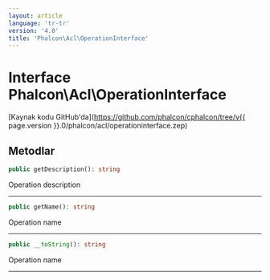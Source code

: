 ```yaml
---
layout: article
language: 'tr-tr'
version: '4.0'
title: 'Phalcon\Acl\OperationInterface'
---
```

# Interface **Phalcon\Acl\OperationInterface**

[Kaynak kodu GitHub'da](https://github.com/phalcon/cphalcon/tree/v{{ page.version }}.0/phalcon/acl/operationinterface.zep)

## Metodlar

```php
public getDescription(): string
```

Operation description

* * *

```php
public getName(): string
```

Operation name

* * *

```php
public __toString(): string
```

Operation name

* * *